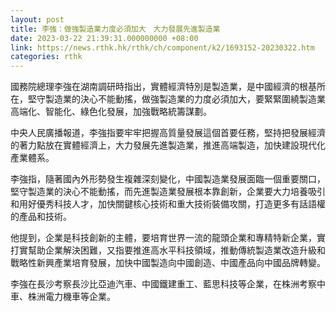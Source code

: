 ```yaml
---
layout: post
title: 李強：做強製造業力度必須加大　大力發展先進製造業
date: 2023-03-22 21:39:31.000000000 +08:00
link: https://news.rthk.hk/rthk/ch/component/k2/1693152-20230322.htm
categories: rthk
---
```


國務院總理李強在湖南調研時指出，實體經濟特別是製造業，是中國經濟的根基所在，堅守製造業的決心不能動搖，做強製造業的力度必須加大，要緊緊圍繞製造業高端化、智能化、綠色化發展，加強戰略統籌謀劃。

中央人民廣播報道，李強指要牢牢把握高質量發展這個首要任務，堅持把發展經濟的著力點放在實體經濟上，大力發展先進製造業，推進高端製造，加快建設現代化產業體系。

李強指，隨著國內外形勢發生複雜深刻變化，中國製造業發展面臨一個重要關口，堅守製造業的決心不能動搖，而先進製造業發展根本靠創新，企業要大力培養吸引和用好優秀科技人才，加快關鍵核心技術和重大技術裝備攻關，打造更多有話語權的產品和技術。

他提到，企業是科技創新的主體，要培育世界一流的龍頭企業和專精特新企業，實打實幫助企業解決困難，又指要推進高水平科技領域，推動傳統製造業改造升級和戰略性新興產業培育發展，加快中國製造向中國創造、中國產品向中國品牌轉變。

李強在長沙考察長沙比亞迪汽車、中國鐵建重工、藍思科技等企業，在株洲考察中車、株洲電力機車等企業。
